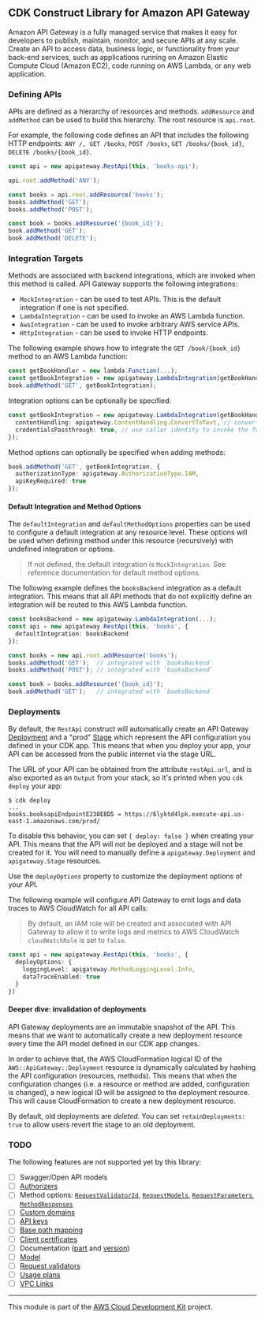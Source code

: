 ## CDK Construct Library for Amazon API Gateway

Amazon API Gateway is a fully managed service that makes it easy for developers
to publish, maintain, monitor, and secure APIs at any scale. Create an API to
access data, business logic, or functionality from your back-end services, such
as applications running on Amazon Elastic Compute Cloud (Amazon EC2), code
running on AWS Lambda, or any web application.

### Defining APIs

APIs are defined as a hierarchy of resources and methods. `addResource` and
`addMethod` can be used to build this hierarchy. The root resource is
`api.root`.

For example, the following code defines an API that includes the following HTTP
endpoints: `ANY /, GET /books`, `POST /books`, `GET /books/{book_id}`, `DELETE /books/{book_id}`.

```ts
const api = new apigateway.RestApi(this, 'books-api');

api.root.addMethod('ANY');

const books = api.root.addResource('books');
books.addMethod('GET');
books.addMethod('POST');

const book = books.addResource('{book_id}');
book.addMethod('GET');
book.addMethod('DELETE');
```

### Integration Targets

Methods are associated with backend integrations, which are invoked when this
method is called. API Gateway supports the following integrations:

 * `MockIntegration` - can be used to test APIs. This is the default
   integration if one is not specified.
 * `LambdaIntegration` - can be used to invoke an AWS Lambda function.
 * `AwsIntegration` - can be used to invoke arbitrary AWS service APIs.
 * `HttpIntegration` - can be used to invoke HTTP endpoints.

The following example shows how to integrate the `GET /book/{book_id}` method to
an AWS Lambda function:

```ts
const getBookHandler = new lambda.Function(...);
const getBookIntegration = new apigateway.LambdaIntegration(getBookHandler);
book.addMethod('GET', getBookIntegration);
```

Integration options can be optionally be specified:

```ts
const getBookIntegration = new apigateway.LambdaIntegration(getBookHandler, {
  contentHandling: apigateway.ContentHandling.ConvertToText, // convert to base64
  credentialsPassthrough: true, // use caller identity to invoke the function
});
```

Method options can optionally be specified when adding methods:

```ts
book.addMethod('GET', getBookIntegration, {
  authorizationType: apigateway.AuthorizationType.IAM,
  apiKeyRequired: true
});
```

#### Default Integration and Method Options

The `defaultIntegration` and `defaultMethodOptions` properties can be used to
configure a default integration at any resource level. These options will be
used when defining method under this resource (recursively) with undefined
integration or options.

> If not defined, the default integration is `MockIntegration`. See reference
documentation for default method options.

The following example defines the `booksBackend` integration as a default
integration. This means that all API methods that do not explicitly define an
integration will be routed to this AWS Lambda function.

```ts
const booksBackend = new apigateway.LambdaIntegration(...);
const api = new apigateway.RestApi(this, 'books', {
  defaultIntegration: booksBackend
});

const books = new api.root.addResource('books');
books.addMethod('GET');  // integrated with `booksBackend`
books.addMethod('POST'); // integrated with `booksBackend`

const book = books.addResource('{book_id}');
book.addMethod('GET');   // integrated with `booksBackend`
```

### Deployments

By default, the `RestApi` construct will automatically create an API Gateway
[Deployment] and a "prod" [Stage] which represent the API configuration you defined in
your CDK app. This means that when you deploy your app, your API can be accessed
from the public internet via the stage URL.

The URL of your API can be obtained from the attribute `restApi.url`, and is
also exported as an `Output` from your stack, so it's printed when you `cdk
deploy` your app:

```
$ cdk deploy
...
books.booksapiEndpointE230E8D5 = https://6lyktd4lpk.execute-api.us-east-1.amazonaws.com/prod/
```

To disable this behavior, you can set `{ deploy: false }` when creating your
API. This means that the API will not be deployed and a stage will not be
created for it. You will need to manually define a `apigateway.Deployment` and
`apigateway.Stage` resources.

Use the `deployOptions` property to customize the deployment options of your
API.

The following example will configure API Gateway to emit logs and data traces to
AWS CloudWatch for all API calls:

> By default, an IAM role will be created and associated with API Gateway to
allow it to write logs and metrics to AWS CloudWatch `cloudWatchRole` is set to
`false`.

```ts
const api = new apigateway.RestApi(this, 'books', {
  deployOptions: {
    loggingLevel: apigateway.MethodLoggingLevel.Info,
    dataTraceEnabled: true
  }
})
```

#### Deeper dive: invalidation of deployments

API Gateway deployments are an immutable snapshot of the API. This means that we
want to automatically create a new deployment resource every time the API model
defined in our CDK app changes.

In order to achieve that, the AWS CloudFormation logical ID of the
`AWS::ApiGateway::Deployment` resource is dynamically calculated by hashing the
API configuration (resources, methods). This means that when the configuration
changes (i.e. a resource or method are added, configuration is changed), a new
logical ID will be assigned to the deployment resource. This will cause
CloudFormation to create a new deployment resource.

By default, old deployments are _deleted_. You can set `retainDeployments: true`
to allow users revert the stage to an old deployment.

[Deployment]: https://docs.aws.amazon.com/apigateway/api-reference/resource/deployment/
[Stage]: https://docs.aws.amazon.com/apigateway/api-reference/resource/stage/

### TODO

The following features are not supported yet by this library:

- [ ] Swagger/Open API models
- [ ] [Authorizers](https://docs.aws.amazon.com/AWSCloudFormation/latest/UserGuide/aws-resource-apigateway-authorizer.html)
- [ ] Method options: [`RequestValidatorId`](https://docs.aws.amazon.com/AWSCloudFormation/latest/UserGuide/aws-resource-apigateway-method.html#cfn-apigateway-method-requestvalidatorid), [`RequestModels`](https://docs.aws.amazon.com/AWSCloudFormation/latest/UserGuide/aws-resource-apigateway-method.html#cfn-apigateway-method-requestmodels), [`RequestParameters`](https://docs.aws.amazon.com/AWSCloudFormation/latest/UserGuide/aws-resource-apigateway-method.html#cfn-apigateway-method-requestparameters), [`MethodResponses`](https://docs.aws.amazon.com/AWSCloudFormation/latest/UserGuide/aws-resource-apigateway-method.html#cfn-apigateway-method-methodresponses)
- [ ] [Custom domains](https://docs.aws.amazon.com/AWSCloudFormation/latest/UserGuide/aws-resource-apigateway-domainname.html)
- [ ] [API keys](https://docs.aws.amazon.com/AWSCloudFormation/latest/UserGuide/aws-resource-apigateway-apikey.html)
- [ ] [Base path mapping](https://docs.aws.amazon.com/AWSCloudFormation/latest/UserGuide/aws-resource-apigateway-basepathmapping.html)
- [ ] [Client certificates](https://docs.aws.amazon.com/AWSCloudFormation/latest/UserGuide/aws-resource-apigateway-clientcertificate.html)
- [ ] Documentation ([part](https://docs.aws.amazon.com/AWSCloudFormation/latest/UserGuide/aws-resource-apigateway-documentationpart.html) and [version](https://docs.aws.amazon.com/AWSCloudFormation/latest/UserGuide/aws-resource-apigateway-documentationversion.html))
- [ ] [Model](https://docs.aws.amazon.com/AWSCloudFormation/latest/UserGuide/aws-resource-apigateway-model.html)
- [ ] [Request validators](https://docs.aws.amazon.com/AWSCloudFormation/latest/UserGuide/aws-resource-apigateway-requestvalidator.html)
- [ ] [Usage plans](https://docs.aws.amazon.com/AWSCloudFormation/latest/UserGuide/aws-resource-apigateway-usageplan.html)
- [ ] [VPC Links](https://docs.aws.amazon.com/AWSCloudFormation/latest/UserGuide/aws-resource-apigateway-vpclink.html)

----

This module is part of the [AWS Cloud Development Kit](https://github.com/awslabs/aws-cdk) project.